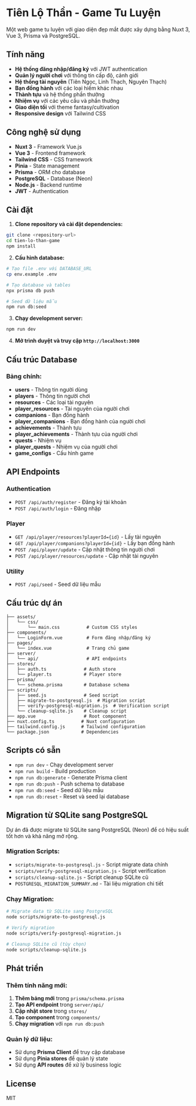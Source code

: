 # Tiên Lộ Thần - Game Tu Luyện

Một web game tu luyện với giao diện đẹp mắt được xây dựng bằng Nuxt 3, Vue 3, Prisma và PostgreSQL.

## Tính năng

- **Hệ thống đăng nhập/đăng ký** với JWT authentication
- **Quản lý người chơi** với thông tin cấp độ, cảnh giới
- **Hệ thống tài nguyên** (Tiên Ngọc, Linh Thạch, Nguyên Thạch)
- **Bạn đồng hành** với các loại hiếm khác nhau
- **Thành tựu** và hệ thống phần thưởng
- **Nhiệm vụ** với các yêu cầu và phần thưởng
- **Giao diện tối** với theme fantasy/cultivation
- **Responsive design** với Tailwind CSS

## Công nghệ sử dụng

- **Nuxt 3** - Framework Vue.js
- **Vue 3** - Frontend framework
- **Tailwind CSS** - CSS framework
- **Pinia** - State management
- **Prisma** - ORM cho database
- **PostgreSQL** - Database (Neon)
- **Node.js** - Backend runtime
- **JWT** - Authentication

## Cài đặt

1. **Clone repository và cài đặt dependencies:**
```bash
git clone <repository-url>
cd tien-lo-than-game
npm install
```

2. **Cấu hình database:**
```bash
# Tạo file .env với DATABASE_URL
cp env.example .env

# Tạo database và tables
npx prisma db push

# Seed dữ liệu mẫu
npm run db:seed
```

3. **Chạy development server:**
```bash
npm run dev
```

4. **Mở trình duyệt và truy cập `http://localhost:3000`**

## Cấu trúc Database

### Bảng chính:
- **users** - Thông tin người dùng
- **players** - Thông tin người chơi
- **resources** - Các loại tài nguyên
- **player_resources** - Tài nguyên của người chơi
- **companions** - Bạn đồng hành
- **player_companions** - Bạn đồng hành của người chơi
- **achievements** - Thành tựu
- **player_achievements** - Thành tựu của người chơi
- **quests** - Nhiệm vụ
- **player_quests** - Nhiệm vụ của người chơi
- **game_configs** - Cấu hình game

## API Endpoints

### Authentication
- `POST /api/auth/register` - Đăng ký tài khoản
- `POST /api/auth/login` - Đăng nhập

### Player
- `GET /api/player/resources?playerId={id}` - Lấy tài nguyên
- `GET /api/player/companions?playerId={id}` - Lấy bạn đồng hành
- `POST /api/player/update` - Cập nhật thông tin người chơi
- `POST /api/player/resources/update` - Cập nhật tài nguyên

### Utility
- `POST /api/seed` - Seed dữ liệu mẫu

## Cấu trúc dự án

```
├── assets/
│   └── css/
│       └── main.css          # Custom CSS styles
├── components/
│   └── LoginForm.vue         # Form đăng nhập/đăng ký
├── pages/
│   └── index.vue             # Trang chủ game
├── server/
│   └── api/                  # API endpoints
├── stores/
│   ├── auth.ts              # Auth store
│   └── player.ts            # Player store
├── prisma/
│   └── schema.prisma        # Database schema
├── scripts/
│   ├── seed.js              # Seed script
│   ├── migrate-to-postgresql.js  # Migration script
│   ├── verify-postgresql-migration.js  # Verification script
│   └── cleanup-sqlite.js    # Cleanup script
├── app.vue                  # Root component
├── nuxt.config.ts          # Nuxt configuration
├── tailwind.config.js      # Tailwind configuration
└── package.json            # Dependencies
```

## Scripts có sẵn

- `npm run dev` - Chạy development server
- `npm run build` - Build production
- `npm run db:generate` - Generate Prisma client
- `npm run db:push` - Push schema to database
- `npm run db:seed` - Seed dữ liệu mẫu
- `npm run db:reset` - Reset và seed lại database

## Migration từ SQLite sang PostgreSQL

Dự án đã được migrate từ SQLite sang PostgreSQL (Neon) để có hiệu suất tốt hơn và khả năng mở rộng.

### Migration Scripts:
- `scripts/migrate-to-postgresql.js` - Script migrate data chính
- `scripts/verify-postgresql-migration.js` - Script verification
- `scripts/cleanup-sqlite.js` - Script cleanup SQLite cũ
- `POSTGRESQL_MIGRATION_SUMMARY.md` - Tài liệu migration chi tiết

### Chạy Migration:
```bash
# Migrate data từ SQLite sang PostgreSQL
node scripts/migrate-to-postgresql.js

# Verify migration
node scripts/verify-postgresql-migration.js

# Cleanup SQLite cũ (tùy chọn)
node scripts/cleanup-sqlite.js
```

## Phát triển

### Thêm tính năng mới:

1. **Thêm bảng mới** trong `prisma/schema.prisma`
2. **Tạo API endpoint** trong `server/api/`
3. **Cập nhật store** trong `stores/`
4. **Tạo component** trong `components/`
5. **Chạy migration** với `npm run db:push`

### Quản lý dữ liệu:

- Sử dụng **Prisma Client** để truy cập database
- Sử dụng **Pinia stores** để quản lý state
- Sử dụng **API routes** để xử lý business logic

## License

MIT